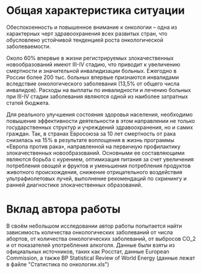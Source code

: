 **Общая характеристика ситуации**
=================================

Обеспокоенность и повышенное внимание к онкологии – одна из характерных черт здравоохранения всех развитых стран, что обусловлено устойчивой тенденцией роста онкологической заболеваемости.

Около 60% впервые в жизни регистрируемых злокачественных новообразований имеют III-IV стадию, что приводит к увеличению смертности и значительной инвалидизации больных. Ежегодно в России более 200 тыс. больных впервые признаются инвалидами вследствие онкологического заболевания (13,5% от общего числа инвалидов). Расходы на выплаты по инвалидности и лечению больных при III-IV стадии заболевания являются одной из наиболее затратных статей бюджета.

Для реального улучшения состояния здоровья населения, необходимо повышение эффективности деятельности в этом направлении не только государственных структур и учреждений здравоохранения, но и самих граждан. Так, в странах Евросоюза за 10 лет смертность от рака снизилась на 15% в результате воплощения в жизнь программы «Европа против рака», направленной на первичную профилактику злокачественных новообразований. Основными ее составляющими являются борьба с курением, оптимизация питания за счет увеличения потребления овощей и фруктов и уменьшения потребления продуктов животного происхождения, снижение отрицательного воздействия ультрафиолетовых лучей, выполнение рекомендаций по скринингу и ранней диагностике злокачественных образований.

**Вклад автора работы**
=======================

В своём небольшом исследовании автор работы попытается найти зависимость количества онкологических заболеваний от числа абортов, от количества онкологических заболеваний, от выбросов СО_2 и от показателей употребления алкоголя. Данные были взяты из официальных источников, таких как Росстат, данные European Commission, а также BP Statistical Review of World Energy (данные лежат в файле "Статистика по онкологии.xls")
